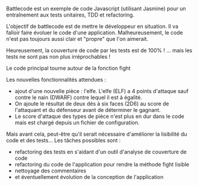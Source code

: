 Battlecode est un exemple de code Javascript (utilisant Jasmine) pour un entraînement aux tests unitaires, TDD et refactoring.

L'objectif de battlecode est de mettre le développeur en situation. Il va falloir faire évoluer le code d'une application. Malheureusement, le code n'est pas toujours aussi clair et "propre" que l'on aimerait.

Heureusement, la couverture de code par les tests est de 100% ! ... mais les tests ne sont pas non plus irréprochables !

Le code principal tourne autour de la fonction fight

Les nouvelles fonctionnalités attendues :

* ajout d'une nouvelle pièce : l'elfe. L'elfe (ELF) a 4 points d'attaque sauf contre le nain (DWARF) contre lequel il est à égalité.
* On ajoute le résultat de deux dés à six faces (2D6) au score de l'attaquant et du défenseur avant de déterminer le gagnant.
* Le score d'attaque des types de pièce n'est plus en dur dans le code mais est chargé depuis un fichier de configuration.

Mais avant cela, peut-être qu'il serait nécessaire d'améliorer la lisibilité du code et des tests... Les tâches possibles sont :

* refactoring des tests en s'aidant d'un outil d'analyse de couverture de code
* refactoring du code de l'application pour rendre la méthode fight lisible
* nettoyage des commentaires
* et éventuellement évolution de la conception de l'application
